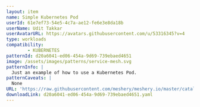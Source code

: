 ```yaml
---
layout: item
name: Simple Kubernetes Pod
userId: 61e7ef73-54e5-4c7a-ae12-fe6e3e8da18b
userName: Udit Takkar
userAvatarURL: https://avatars.githubusercontent.com/u/53316345?v=4
type: workloads
compatibility: 
        - KUBERNETES
patternId: d20a6041-ed06-454a-9d69-739ebaed4651
image: /assets/images/patterns/service-mesh.svg
patternInfo: |
  Just an example of how to use a Kubernetes Pod.
patternCaveats: |
  None
URL: 'https://raw.githubusercontent.com/meshery/meshery.io/master/catalog/d20a6041-ed06-454a-9d69-739ebaed4651.yaml'
downloadLink: d20a6041-ed06-454a-9d69-739ebaed4651.yaml
---
```

